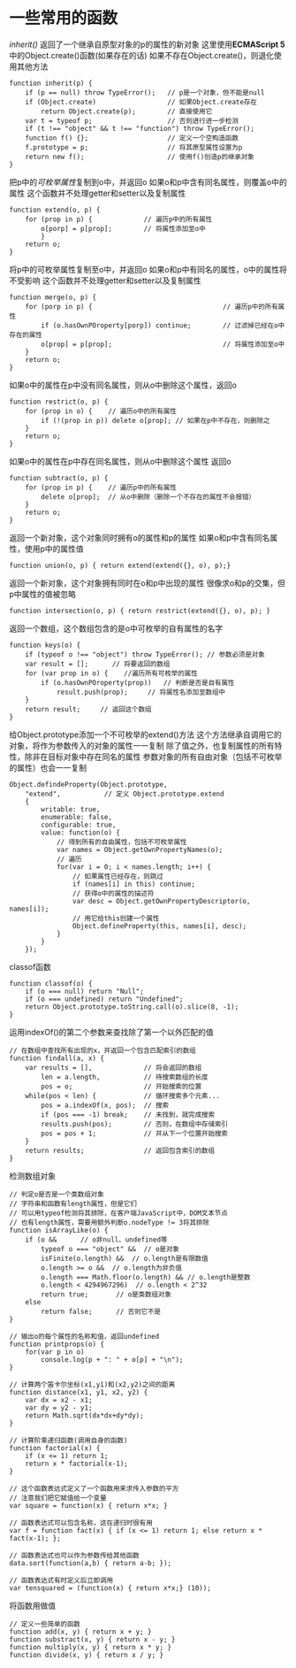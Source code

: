 # **一些常用的函数**

*inherit()* 返回了一个继承自原型对象的p的属性的新对象
这里使用**ECMAScript 5**中的Object.create()函数(如果存在的话)
如果不存在Object.create()，则退化使用其他方法
```
function inherit(p) {
    if (p == null) throw TypeError();   // p是一个对象，但不能是null
    if (Object.create)                  // 如果Object.create存在
        return Object.create(p);        // 直接使用它
    var t = typeof p;                   // 否则进行进一步检测
    if (t !== "object" && t !== "function") throw TypeError();
    function f() {};                    // 定义一个空构造函数
    f.prototype = p;                    // 将其原型属性设置为p
    return new f();                     // 使用f()创造p的继承对象
}
```

把p中的*可枚举属性*复制到o中，并返回o
如果o和p中含有同名属性，则覆盖o中的属性
这个函数并不处理getter和setter以及复制属性
```
function extend(o, p) {
    for (prop in p) {             // 遍历p中的所有属性
        o[porp] = p[prop];        // 将属性添加至o中
        }
    return o;
}
```

将p中的可枚举属性复制至o中，并返回o
如果o和p中有同名的属性，o中的属性将不受影响
这个函数并不处理getter和setter以及复制属性
```
function merge(o, p) {
    for (porp in p) {                                 // 遍历p中的所有属性
        if (o.hasOwnPOroperty[porp]) continue;        // 过滤掉已经在o中存在的属性
        o[prop] = p[prop];                            // 将属性添加至o中
    }
    return o;
}
```

如果o中的属性在p中没有同名属性，则从o中删除这个属性，返回o
```
function restrict(o, p) {
    for (prop in o) {    // 遍历o中的所有属性
        if (!(prop in p)) delete o[prop]; // 如果在p中不存在，则删除之
    }
    return o;
}
```

如果o中的属性在p中存在同名属性，则从o中删除这个属性
返回o
```
function subtract(o, p) {
    for (prop in p) {    // 遍历p中的所有属性
	    delete o[prop];  // 从o中删除（删除一个不存在的属性不会报错）
	}
	return o;
}
```

返回一个新对象，这个对象同时拥有o的属性和p的属性
如果o和p中含有同名属性，使用p中的属性值
```
function union(o, p) { return extend(extend({}, o), p);}
```

返回一个新对象，这个对象拥有同时在o和p中出现的属性
很像求o和p的交集，但p中属性的值被忽略
```
function intersection(o, p) { return restrict(extend({}, o), p); }
```

返回一个数组，这个数组包含的是o中可枚举的自有属性的名字
```
function keys(o) {
    if (typeof o !== "object") throw TypeError(); // 参数必须是对象
    var result = [];      // 将要返回的数组
    for (var prop in o) {    //遍历所有可枚举的属性
        if (o.hasOwnPOroperty(prop))   // 判断是否是自有属性
            result.push(prop);     // 将属性名添加至数组中
	}
	return result;     // 返回这个数组
}
```

给Object.prototype添加一个不可枚举的extend()方法
这个方法继承自调用它的对象，将作为参数传入的对象的属性一一复制
除了值之外，也复制属性的所有特性，除非在目标对象中存在同名的属性
参数对象的所有自由对象（包括不可枚举的属性）也会一一复制
```
Object.defindeProperty(Object.prototype,
    "extend",           // 定义 Object.prototype.extend
    {
        writable: true,
        enumerable: false,
        configurable: true,
        value: function(o) {
            // 得到所有的自由属性，包括不可枚举属性
            var names = Object.getOwnPropertyNames(o);
            // 遍历
            for(var i = 0; i < names.length; i++) {
                // 如果属性已经存在，则跳过
                if (names[i] in this) continue;
                // 获得o中的属性的描述符
                var desc = Object.getOwnPropertyDescriptor(o, names[i]);
                // 用它给this创建一个属性
                Object.defineProperty(this, names[i], desc);
            }
        }
    });
```

classof函数
```
function classof(o) {
    if (o === null) return "Null";
    if (o === undefined) return "Undefined";
    return Object.prototype.toString.call(o).slice(8, -1);
}
```
运用indexOf()的第二个参数来查找除了第一个以外匹配的值
```
// 在数组中查找所有出现的x，并返回一个包含匹配索引的数组
function findall(a, x) {
    var results = [],             // 将会返回的数组
        len = a.length,           // 待搜索数组的长度
        pos = o;                  // 开始搜索的位置
    while(pos < len) {            // 循环搜索多个元素...
        pos = a.indexOf(x, pos);  // 搜索
        if (pos === -1) break;    // 未找到，就完成搜索
        results.push(pos);        // 否则，在数组中存储索引
        pos = pos + 1;            // 并从下一个位置开始搜索
    }
    return results;               // 返回包含索引的数组
}
```

检测数组对象
```
// 判定o是否是一个类数组对象
// 字符串和函数有length属性，但是它们
// 可以用typeof检测将其排除，在客户端JavaScript中，DOM文本节点
// 也有length属性，需要用额外判断o.nodeType != 3将其排除
function isArrayLike(o) {
    if (o &&      // o非null、undefined等
        typeof o === "object" &&  // o是对象
        isFinite(o.length) &&  // o.length是有限数值
        o.length >= o &&  // o.length为非负值
        o.length === Math.floor(o.length) && // o.length是整数
        o.length < 4294967296)  // o.length < 2^32
        return true;       // o是类数组对象
    else
        return false;      // 否则它不是
}
```

```
// 输出o的每个属性的名称和值，返回undefined
function printprops(o) {
    for(var p in o) 
        console.log(p + ": " + o[p] + "\n");
}

// 计算两个笛卡尔坐标(x1,y1)和(x2,y2)之间的距离
function distance(x1, y1, x2, y2) {
    var dx = x2 - x1;
    var dy = y2 - y1;
    return Math.sqrt(dx*dx+dy*dy);
}

// 计算阶乘递归函数(调用自身的函数)
function factorial(x) {
    if (x <= 1) return 1;
    return x * factorial(x-1);
}

// 这个函数表达式定义了一个函数用来求传入参数的平方
// 注意我们把它赋值给一个变量
var square = function(x) { return x*x; }

// 函数表达式可以包含名称，这在递归时很有用
var f = function fact(x) { if (x <= 1) return 1; else return x * fact(x-1); };

// 函数表达式也可以作为参数传给其他函数
data.sort(function(a,b) { return a-b; });

// 函数表达式有时定义后立即调用
var tensquared = (function(x) { return x*x;} (10));
```

将函数用做值
```
// 定义一些简单的函数
function add(x, y) { return x + y; }
function substract(x, y) { return x - y; }
function multiply(x, y) { return x * y; }
function divide(x, y) { return x / y; }
```